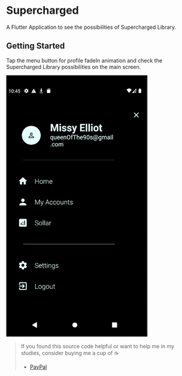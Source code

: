 # Supercharged

A Flutter Application to see the possibilities of Supercharged Library.

## Getting Started

Tap the menu button for profile fadeIn animation and check the Supercharged Library possibilities on the main screen.

![Main Screen](assets/images/profile.png)

> If you found this source code helpful or want to help me in my studies, consider buying me a cup of :coffee:
>
> * [PayPal](https://www.paypal.me/albamode/)